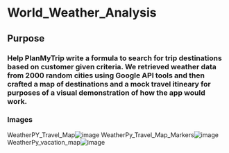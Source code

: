 # World_Weather_Analysis

## Purpose
### Help PlanMyTrip write a formula to search for trip destinations based on customer given criteria. We retrieved weather data from 2000 random cities using Google API tools and then crafted a map of destinations and a mock travel itineary for purposes of a visual demonstration of how the app would work.

### Images
WeatherPY_Travel_Map![image](https://user-images.githubusercontent.com/82114481/120120480-975c4480-c16b-11eb-9623-4a628d967a2a.png)
WeatherPy_Travel_Map_Markers![image](https://user-images.githubusercontent.com/82114481/120120485-9cb98f00-c16b-11eb-9c38-cec865d549e3.png)
WeatherPy_vacation_map![image](https://user-images.githubusercontent.com/82114481/120120499-a7742400-c16b-11eb-9174-325866c79554.png)
